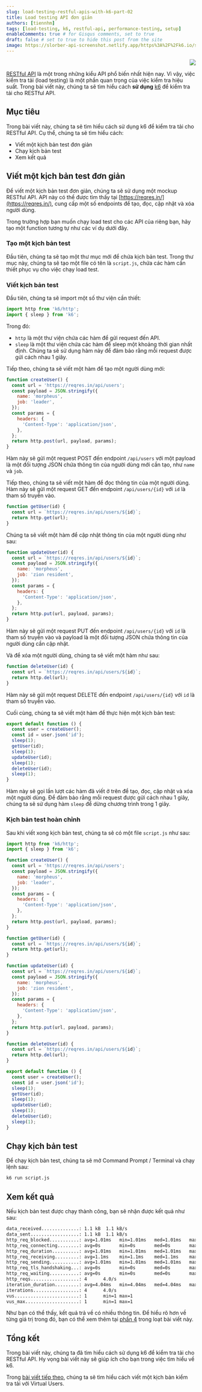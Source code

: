 ```yaml
---
slug: load-testing-restful-apis-with-k6-part-02
title: Load testing API đơn giản
authors: [tiennhm]
tags: [load-testing, k6, restful-api, performance-testing, setup]
enableComments: true # for Gisqus comments, set to true
draft: false # set to true to hide this post from the site
image: https://slorber-api-screenshot.netlify.app/https%3A%2F%2Fk6.io/showcase/
---
```


<p align="right">
    <img src="https://api.visitorbadge.io/api/visitors?path=https%3A%2F%2Ftiennhm.github.io%2Fblog%2Fload-testing-restful-apis-with-k6-part-02&label=⚪View&labelColor=%2337d67a&countColor=%23555555&style=flat&labelStyle=upper" loading='lazy' decoding='async'/>
</p>

[RESTful API](https://aws.amazon.com/what-is/restful-api/) là một trong những kiểu API phổ biến nhất hiện nay. Vì vậy, việc kiểm tra tải (load testing) là một phần quan trọng của việc kiểm tra hiệu suất. Trong bài viết này, chúng ta sẽ tìm hiểu cách **sử dụng** [k6](https://k6.io) để kiểm tra tải cho RESTful API.

<!--truncate-->

## Mục tiêu

Trong bài viết này, chúng ta sẽ tìm hiểu cách sử dụng k6 để kiểm tra tải cho RESTful API. Cụ thể, chúng ta sẽ tìm hiểu cách:

- Viết một kịch bản test đơn giản
- Chạy kịch bản test
- Xem kết quả

## Viết một kịch bản test đơn giản

Để viết một kịch bản test đơn giản, chúng ta sẽ sử dụng một mockup RESTful API. API này có thể được tìm thấy tại [https://reqres.in/](https://reqres.in/), cung cấp một số endpoints để tạo, đọc, cập nhật và xóa người dùng.

Trong trường hợp bạn muốn chạy load test cho các API của riêng bạn, hãy tạo một function tương tự như các ví dụ dưới đây.

### Tạo một kịch bản test

Đầu tiên, chúng ta sẽ tạo một thư mục mới để chứa kịch bản test. Trong thư mục này, chúng ta sẽ tạo một file có tên là `script.js`, chứa các hàm cần thiết phục vụ cho việc chạy load test.

### Viết kịch bản test

Đầu tiên, chúng ta sẽ import một số thư viện cần thiết:

```js
import http from 'k6/http';
import { sleep } from 'k6';
```

Trong đó:
- `http` là một thư viện chứa các hàm để gửi request đến API.
- `sleep` là một thư viện chứa các hàm để sleep một khoảng thời gian nhất định. Chúng ta sẽ sử dụng hàm này để đảm bảo rằng mỗi request được gửi cách nhau 1 giây.

Tiếp theo, chúng ta sẽ viết một hàm để tạo một người dùng mới:

```js
function createUser() {
  const url = 'https://reqres.in/api/users';
  const payload = JSON.stringify({
    name: 'morpheus',
    job: 'leader',
  });
  const params = {
    headers: {
      'Content-Type': 'application/json',
    },
  };
  return http.post(url, payload, params);
}
```

Hàm này sẽ gửi một request POST đến endpoint `/api/users` với một payload là một đối tượng JSON chứa thông tin của người dùng mới cần tạo, như `name` và `job`.

Tiếp theo, chúng ta sẽ viết một hàm để đọc thông tin của một người dùng. Hàm này sẽ gửi một request GET đến endpoint `/api/users/{id}` với `id` là tham số truyền vào.

```js
function getUser(id) {
  const url = `https://reqres.in/api/users/${id}`;
  return http.get(url);
}
```

Chúng ta sẽ viết một hàm để cập nhật thông tin của một người dùng như sau:

```js
function updateUser(id) {
  const url = `https://reqres.in/api/users/${id}`;
  const payload = JSON.stringify({
    name: 'morpheus',
    job: 'zion resident',
  });
  const params = {
    headers: {
      'Content-Type': 'application/json',
    },
  };
  return http.put(url, payload, params);
}
```

Hàm này sẽ gửi một request PUT đến endpoint `/api/users/{id}` với `id` là tham số truyền vào và payload là một đối tượng JSON chứa thông tin của người dùng cần cập nhật.

Và để xóa một người dùng, chúng ta sẽ viết một hàm như sau:

```js
function deleteUser(id) {
  const url = `https://reqres.in/api/users/${id}`;
  return http.del(url);
}
```

Hàm này sẽ gửi một request DELETE đến endpoint `/api/users/{id}` với `id` là tham số truyền vào.

Cuối cùng, chúng ta sẽ viết một hàm để thực hiện một kịch bản test:

```js
export default function () {
  const user = createUser();
  const id = user.json('id');
  sleep(1);
  getUser(id);
  sleep(1);
  updateUser(id);
  sleep(1);
  deleteUser(id);
  sleep(1);
}
```

Hàm này sẽ gọi lần lượt các hàm đã viết ở trên để tạo, đọc, cập nhật và xóa một người dùng. Để đảm bảo rằng mỗi request được gửi cách nhau 1 giây, chúng ta sẽ sử dụng hàm `sleep` để dừng chương trình trong 1 giây.

### Kịch bản test hoàn chỉnh

Sau khi viết xong kịch bản test, chúng ta sẽ có một file `script.js` như sau:

```js
import http from 'k6/http';
import { sleep } from 'k6';

function createUser() {
  const url = 'https://reqres.in/api/users';
  const payload = JSON.stringify({
    name: 'morpheus',
    job: 'leader',
  });
  const params = {
    headers: {
      'Content-Type': 'application/json',
    },
  };
  return http.post(url, payload, params);
}

function getUser(id) {
  const url = `https://reqres.in/api/users/${id}`;
  return http.get(url);
}

function updateUser(id) {
  const url = `https://reqres.in/api/users/${id}`;
  const payload = JSON.stringify({
    name: 'morpheus',
    job: 'zion resident',
  });
  const params = {
    headers: {
      'Content-Type': 'application/json',
    },
  };
  return http.put(url, payload, params);
}

function deleteUser(id) {
  const url = `https://reqres.in/api/users/${id}`;
  return http.del(url);
}

export default function () {
  const user = createUser();
  const id = user.json('id');
  sleep(1);
  getUser(id);
  sleep(1);
  updateUser(id);
  sleep(1);
  deleteUser(id);
  sleep(1);
}
```

## Chạy kịch bản test

Để chạy kịch bản test, chúng ta sẽ mở Command Prompt / Terminal và chạy lệnh sau:

```bash
k6 run script.js
```

## Xem kết quả

Nếu kịch bản test được chạy thành công, bạn sẽ nhận được kết quả như sau:

```bash
data_received..............: 1.1 kB  1.1 kB/s
data_sent..................: 1.1 kB  1.1 kB/s
http_req_blocked...........: avg=1.01ms   min=1.01ms   med=1.01ms   max=1.01ms   p(90)=1.01ms   p(95)=1.01ms
http_req_connecting........: avg=0s       min=0s       med=0s       max=0s       p(90)=0s       p(95)=0s
http_req_duration..........: avg=1.01ms   min=1.01ms   med=1.01ms   max=1.01ms   p(90)=1.01ms   p(95)=1.01ms
http_req_receiving.........: avg=1.1ms    min=1.1ms    med=1.1ms    max=1.1ms    p(90)=1.1ms    p(95)=1.1ms
http_req_sending...........: avg=1.01ms   min=1.01ms   med=1.01ms   max=1.01ms   p(90)=1.01ms   p(95)=1.01ms
http_req_tls_handshaking...: avg=0s       min=0s       med=0s       max=0s       p(90)=0s       p(95)=0s
http_req_waiting...........: avg=0s       min=0s       med=0s       max=0s       p(90)=0s       p(95)=0s
http_reqs..................: 4      4.0/s
iteration_duration.........: avg=4.04ms   min=4.04ms   med=4.04ms   max=4.04ms   p(90)=4.04ms   p(95)=4.04ms
iterations.................: 4      4.0/s
vus........................: 1      min=1 max=1
vus_max....................: 1      min=1 max=1
```

Như bạn có thể thấy, kết quả trả về có nhiều thông tin. Để hiểu rõ hơn về từng giá trị trong đó, bạn có thể xem thêm tại [phần 4](./part-04.md) trong loạt bài viết này.

## Tổng kết

Trong bài viết này, chúng ta đã tìm hiểu cách sử dụng k6 để kiểm tra tải cho RESTful API. Hy vọng bài viết này sẽ giúp ích cho bạn trong việc tìm hiểu về k6.

Trong [bài viết tiếp theo](./part-03.md), chúng ta sẽ tìm hiểu cách viết một kịch bản kiểm tra tải với Virtual Users.
